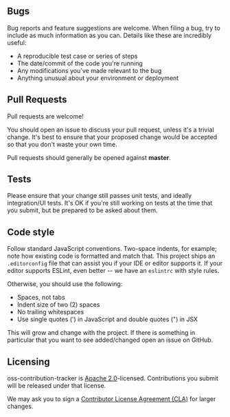 ## Bugs

Bug reports and feature suggestions are welcome. When filing a bug, try to include as much information as you can. Details like these are incredibly useful:

* A reproducible test case or series of steps
* The date/commit of the code you're running
* Any modifications you've made relevant to the bug
* Anything unusual about your environment or deployment

## Pull Requests

Pull requests are welcome!

You should open an issue to discuss your pull request, unless it's a trivial change. It's best to ensure that your proposed change would be accepted so that you don't waste your own time.

Pull requests should generally be opened against **master**.

## Tests

Please ensure that your change still passes unit tests, and ideally integration/UI tests. It's OK if you're still working on tests at the time that you submit, but be prepared to be asked about them.

## Code style

Follow standard JavaScript conventions. Two-space indents, for example; note how existing code is formatted and match that. This project ships an `.editorconfig` file that can assist you if your IDE or editor supports it. If your editor supports ESLint, even better -- we have an `eslintrc` with style rules.

Otherwise, you should use the following:

  * Spaces, not tabs
  * Indent size of two (2) spaces
  * No trailing whitespaces
  * Use single quotes (') in JavaScript and double quotes (") in JSX

This will grow and change with the project. If there is something in particular that you want to see added/changed open an issue on GitHub.

## Licensing

oss-contribution-tracker is [Apache 2.0](LICENSE)-licensed. Contributions you submit will be released under that license.

We may ask you to sign a [Contributor License Agreement (CLA)](http://en.wikipedia.org/wiki/Contributor_License_Agreement) for larger changes.